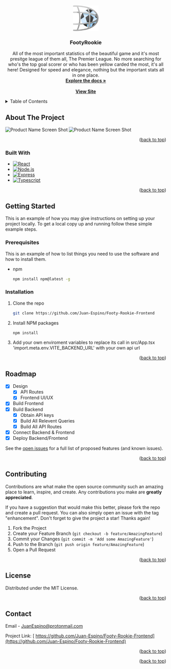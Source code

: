 <a id="readme-top"></a>

<!-- PROJECT LOGO -->
<br />
<div align="center">
  <a href="https://github.com/Juan-Espino/Footy-Rookie-Frontend">
    <img src="src/assets/Icons/footyrookie.png" alt="Logo" width="80" height="80">
  </a>

<h3 align="center">FootyRookie</h3>

  <p align="center">
    All of the most important statistics of the beautiful game and it's most presitge league of them all, The Premier League. No more searching for who's the top goal scorer or who has been yellow carded the most, it's all here! Designed for speed and elegance, nothing but the important stats all in one place.
    <br />
    <a href="https://github.com/Juan-Espino/Footy-Rookie-Frontend"><strong>Explore the docs »</strong></a>
    <br />
    <br />
    <a href="https://footy-rookie-frontend.vercel.app/"><strong>View Site</strong></a>
  </p>
</div>

<!-- TABLE OF CONTENTS -->
<details>
  <summary>Table of Contents</summary>
  <ol>
    <li>
      <a href="#about-the-project">About The Project</a>
      <ul>
        <li><a href="#built-with">Built With</a></li>
      </ul>
    </li>
    <li>
      <a href="#getting-started">Getting Started</a>
      <ul>
        <li><a href="#prerequisites">Prerequisites</a></li>
        <li><a href="#installation">Installation</a></li>
      </ul>
    </li>
    <li><a href="#roadmap">Roadmap</a></li>
    <li><a href="#license">License</a></li>
    <li><a href="#contact">Contact</a></li>
  </ol>
</details>

<!-- ABOUT THE PROJECT -->

## About The Project

![Product Name Screen Shot][product-screenshot]
![Product Name Screen Shot][product-screenshot2]

<p align="right">(<a href="#readme-top">back to top</a>)</p>

### Built With

- [![React][React.js]][React-url]
- [![Node.js][Node.js]][Node.js-url]
- [![Express][Express]][Express-url]
- [![Typescript][Typescript]][Typescript-url]

<p align="right">(<a href="#readme-top">back to top</a>)</p>

<!-- GETTING STARTED -->

## Getting Started

This is an example of how you may give instructions on setting up your project locally.
To get a local copy up and running follow these simple example steps.

### Prerequisites

This is an example of how to list things you need to use the software and how to install them.

- npm
  ```sh
  npm install npm@latest -g
  ```

### Installation

1. Clone the repo
   ```sh
   git clone https://github.com/Juan-Espino/Footy-Rookie-Frontend
   ```
2. Install NPM packages
   ```sh
   npm install
   ```
3. Add your own enviroment variables to replace its call in src/App.tsx 'import.meta.env.VITE_BACKEND_URL' with your own api url

<p align="right">(<a href="#readme-top">back to top</a>)</p>

<!-- ROADMAP -->

## Roadmap

- [x] Design
  - [x] API Routes
  - [x] Frontend UI/UX
- [x] Build Frontend
- [x] Build Backend
  - [x] Obtain API keys
  - [x] Build All Relevent Queries
  - [x] Build All API Routes
- [x] Connect Backend & Frontend
- [x] Deploy Backend/Frontend

See the [open issues](https://github.com/Juan-Espino/Footy-Rookie-Frontend/issues) for a full list of proposed features (and known issues).

<p align="right">(<a href="#readme-top">back to top</a>)</p>

<!-- CONTRIBUTING -->

## Contributing

Contributions are what make the open source community such an amazing place to learn, inspire, and create. Any contributions you make are **greatly appreciated**.

If you have a suggestion that would make this better, please fork the repo and create a pull request. You can also simply open an issue with the tag "enhancement".
Don't forget to give the project a star! Thanks again!

1. Fork the Project
2. Create your Feature Branch (`git checkout -b feature/AmazingFeature`)
3. Commit your Changes (`git commit -m 'Add some AmazingFeature'`)
4. Push to the Branch (`git push origin feature/AmazingFeature`)
5. Open a Pull Request

<p align="right">(<a href="#readme-top">back to top</a>)</p>

<!-- LICENSE -->

## License

Distributed under the MIT License.

<p align="right">(<a href="#readme-top">back to top</a>)</p>

<!-- CONTACT -->

## Contact

<!-- Your Name - [@twitter_handle](https://twitter.com/twitter_handle) - email@email_client.com -->

Email - JuanEspino@protonmail.com

Project Link: [ https://github.com/Juan-Espino/Footy-Rookie-Frontend](https://github.com/Juan-Espino/Footy-Rookie-Frontend)

<p align="right">(<a href="#readme-top">back to top</a>)</p>

<p align="right">(<a href="#readme-top">back to top</a>)</p>

<!-- MARKDOWN LINKS & IMAGES -->
<!-- https://www.markdownguide.org/basic-syntax/#reference-style-links -->

[contributors-shield]: https://img.shields.io/github/contributors/github_username/repo_name.svg?style=for-the-badge
[contributors-url]: https://github.com/github_username/repo_name/graphs/contributors
[forks-shield]: https://img.shields.io/github/forks/github_username/repo_name.svg?style=for-the-badge
[forks-url]: https://github.com/github_username/repo_name/network/members
[stars-shield]: https://img.shields.io/github/stars/github_username/repo_name.svg?style=for-the-badge
[stars-url]: https://github.com/github_username/repo_name/stargazers
[issues-shield]: https://img.shields.io/github/issues/github_username/repo_name.svg?style=for-the-badge
[issues-url]: https://github.com/github_username/repo_name/issues
[license-shield]: https://img.shields.io/github/license/github_username/repo_name.svg?style=for-the-badge
[license-url]: https://github.com/github_username/repo_name/blob/master/LICENSE.txt
[linkedin-shield]: https://img.shields.io/badge/-LinkedIn-black.svg?style=for-the-badge&logo=linkedin&colorB=555
[linkedin-url]: https://linkedin.com/in/linkedin_username
[product-screenshot]: https://i.ibb.co/5LC63Sc/screenshot.jpg
[product-screenshot2]: https://i.ibb.co/TBHNHZd/screenshot2.jpg
[Next.js]: https://img.shields.io/badge/next.js-000000?style=for-the-badge&logo=nextdotjs&logoColor=white
[Next-url]: https://nextjs.org/
[React.js]: https://img.shields.io/badge/React-61DBFB?style=for-the-badge&logo=react&labelColor=black
[React-url]: https://reactjs.org/
[Node.js]: https://img.shields.io/badge/Node.js-54a245?style=for-the-badge&logo=node.js&labelColor=black
[Node.js-url]: https://nodejs.org/en
[Express]: https://img.shields.io/badge/Express-ffffff?style=for-the-badge&logo=express&logoColor=white&labelColor=black&color=black
[Express-url]: https://expressjs.com/
[Typescript]: https://img.shields.io/badge/Typescript-TS?style=for-the-badge&logo=typescript&logoColor=%233178C6&logoSize=auto&labelColor=black&color=black
[Typescript-url]: https://www.typescriptlang.org/
[MySql]: https://img.shields.io/badge/MySql-3e6e93?style=for-the-badge&logo=mysql&labelColor=black
[MySql-url]: https://www.mysql.com/
